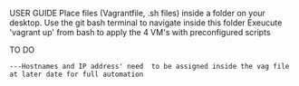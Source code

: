 USER GUIDE
  Place files (Vagrantfile, .sh files) inside a folder on your desktop.
  Use the git bash terminal to navigate inside this folder
  Exeucute 'vagrant up' from bash to apply the 4 VM's with preconfigured scripts








TO DO

    ---Hostnames and IP address' need  to be assigned inside the vag file at later date for full automation